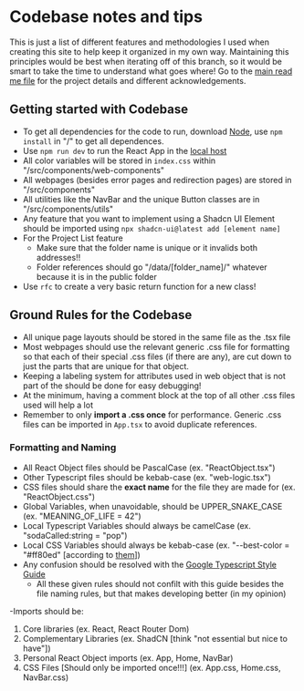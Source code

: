 # Codebase notes and tips

This is just a list of different features and methodologies I used when creating this site to help keep it organized in my own way. Maintaining this principles would be best when iterating off of this branch, so it would be smart to take the time to understand what goes where! Go to the [main read me file](../README.md) for the project details and different acknowledgements.

## Getting started with Codebase

- To get all dependencies for the code to run, download [Node](https://nodejs.org/en/), use `npm install` in "/" to get all dependences.
- Use `npm run dev` to run the React App in the [local host](http://localhost:3000/)
- All color variables will be stored in `index.css` within "/src/components/web-components"
- All webpages (besides error pages and redirection pages) are stored in "/src/components"
- All utilities like the NavBar and the unique Button classes are in "/src/components/utils"
- Any feature that you want to implement using a Shadcn UI Element should be imported using `npx shadcn-ui@latest add [element name]`
- For the Project List feature
  - Make sure that the folder name is unique or it invalids both addresses!!
  - Folder references should go "/data/[folder_name]/" whatever because it is in the public folder
- Use `rfc` to create a very basic return function for a new class!

## Ground Rules for the Codebase

- All unique page layouts should be stored in the same file as the .tsx file
- Most webpages should use the relevant generic .css file for formatting so that each of their special .css files (if there are any), are cut down to just the parts that are unique for that object.
- Keeping a labeling system for attributes used in web object that is not part of the should be done for easy debugging!
- At the minimum, having a comment block at the top of all other .css files used will help a lot
- Remember to only **import a .css once** for performance. Generic .css files can be imported in `App.tsx` to avoid duplicate references.

### Formatting and Naming

- All React Object files should be PascalCase (ex. "ReactObject.tsx")
- Other Typescript files should be kebab-case (ex. "web-logic.tsx")
- CSS files should share the **exact name** for the file they are made for (ex. "ReactObject.css")
- Global Variables, when unavoidable, should be UPPER_SNAKE_CASE (ex. "MEANING_OF_LIFE = 42")
- Local Typescript Variables should always be camelCase (ex. "sodaCalled:string = "pop")
- Local CSS Variables should always be kebab-case (ex. "--best-color = "#ff80ed" [according to [them](https://www.color-hex.com/popular-colors.php)])
- Any confusion should be resolved with the [Google Typescript Style Guide](https://google.github.io/styleguide/tsguide.html#local-variable-declarations)
  - All these given rules should not confilt with this guide besides the file naming rules, but that makes developing better (in my opinion)

-Imports should be:
  1. Core libraries (ex. React, React Router Dom)
  2. Complementary Libraries (ex. ShadCN [think "not essential but nice to have"])
  3. Personal React Object imports (ex. App, Home, NavBar)
  4. CSS Files [Should only be imported once!!!] (ex. App.css, Home.css, NavBar.css)